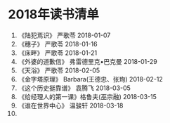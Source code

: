 # 2018年读书清单
1. 《陆犯焉识》     严歌苓               2018-01-07  
2. 《穗子》        严歌苓               2018-01-16  
3. 《床畔》        严歌苓               2018-01-21  
4. 《外婆的道歉信》 弗雷德里克•巴克曼      2018-01-29  
5. 《天浴》        严歌苓               2018-02-05  
6. 《金字塔原理》  Barbara(王德忠、张珣)  2018-02-12  
7. 《这个历史挺靠谱》  袁腾飞             2018-03-05  
8. 《给经理人的第一课》格鲁夫(巫宗融)      2018-03-15  
9. 《谁在世界中心》   温骏轩             2018-03-18  
10. 
